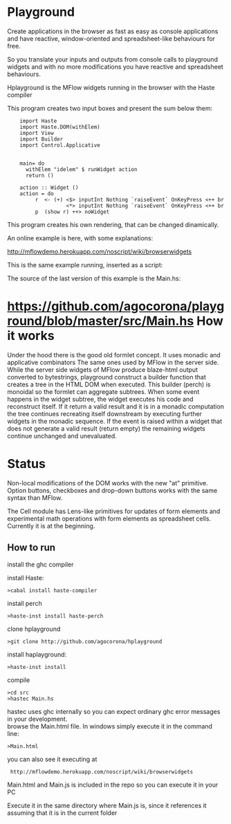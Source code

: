 Playground
==========
Create applications in the browser as fast as easy as console applications and have reactive, window-oriented
and spreadsheet-like behaviours for free.

So you translate your inputs and outputs from console calls to playground widgets and with no more modifications
you have reactive and spreadsheet behaviours.

Hplayground is the MFlow widgets running in the browser with the Haste compiler

This program creates two input boxes and present the sum below them:


        import Haste
        import Haste.DOM(withElem)
        import View
        import Builder
        import Control.Applicative


        main= do
          withElem "idelem" $ runWidget action
          return ()

        action :: Widget ()
        action = do
             r  <- (+) <$> inputInt Nothing `raiseEvent` OnKeyPress <++ br
                       <*> inputInt Nothing `raiseEvent` OnKeyPress <++ br
             p  (show r) ++> noWidget

This program creates his own rendering, that can be changed dinamically.

An online example is here, with some explanations:

http://mflowdemo.herokuapp.com/noscript/wiki/browserwidgets

This is the same example running, inserted as a script:

<div id="idelem"></div>
<script  src="http://mflowdemo.herokuapp.com/browserwidget.js" type="text/javascript"></script>


The source of the last version of this example is the Main.hs:

https://github.com/agocorona/playground/blob/master/src/Main.hs
How it works
============
Under the hood there is the good old formlet concept. It uses monadic and applicative combinators
The same ones used by MFlow in the server side. While the server side widgets of MFlow
produce blaze-html output converted to bytestrings, playground construct a builder function that
creates a tree in the HTML DOM when executed. This builder (perch) is monoidal so the formlet
can aggregate subtrees. When some event happens in the widget subtree, the widget executes
his code and reconstruct itself. If it return a valid result and it is in a monadic computation
the tree continues recreating itself downstream by executing further widgets in the monadic sequence.
If the event is raised within a widget that does not generate a valid result (return empty)
the remaining widgets continue unchanged and unevaluated.

Status
====== 

Non-local modifications of the DOM works with the new "at" primitive.
Option buttons, checkboxes and drop-down buttons works with the same syntax than MFlow.

The Cell module has Lens-like primitives for updates of form elements and experimental math
operations with form elements as spreadsheet cells. Currently it is at the beginning.

How to run
----------

install the ghc compiler

install Haste:

    >cabal install haste-compiler

install perch

    >haste-inst install haste-perch

clone hplayground
  
    >git clone http://github.com/agocorona/hplayground


install haplayground:

    >haste-inst install
    
compile

    >cd src
    >hastec Main.hs

hastec uses ghc internally so you can expect ordinary ghc error messages in your development.    
browse the Main.html file. In windows simply execute it in the command line:

    >Main.html
    
you can also see it executing at 

     http://mflowdemo.herokuapp.com/noscript/wiki/browserwidgets

Main.html and Main.js is included in the repo so you can execute it in your PC

Execute it in the same directory where Main.js is, since it references it assuming that it is in the current folder

